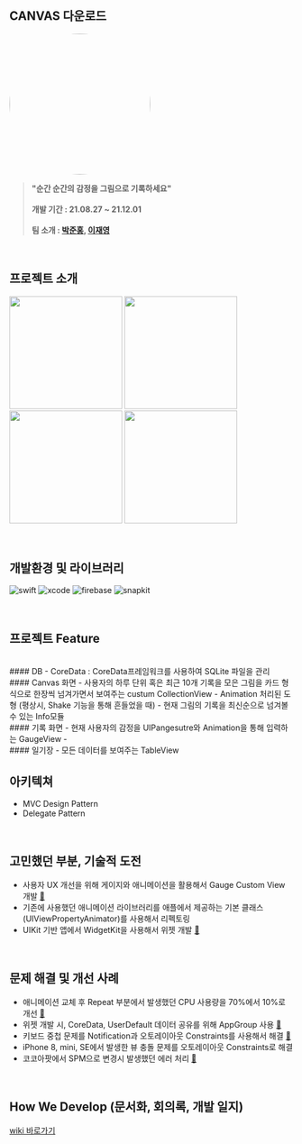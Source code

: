 ## CANVAS 다운로드
<p float"left>
  <a href="https://apps.apple.com/kr/app/id1596669616">
    <img src="https://user-images.githubusercontent.com/20364535/147945401-1a372903-becb-4cd8-af0c-15ebf9ce4858.png" width="250" height="250" style="border-radius:50%">
  </a>
</p>

> **"순간 순간의 감정을 그림으로 기록하세요"** <br/><br/>
> **개발 기간 :  21.08.27 ~ 21.12.01** <br/><br/>
> **팀 소개 : [박준홍](https://github.com/feldblume5263), [이재영](https://github.com/ejei0g)**

<br/>

## 프로젝트 소개

<p float"left>

<img height="200" src="https://user-images.githubusercontent.com/20364535/148074891-b98b2ae9-0ebc-4cc0-8118-b7eb75a2e856.jpeg">
<img height="200" src="https://user-images.githubusercontent.com/20364535/148074914-416d5853-139c-4f05-af22-d6d96774e9dd.jpeg">
<img height="200" src="https://user-images.githubusercontent.com/20364535/148074922-95d41586-6873-4185-b1a3-42cc3e642973.jpeg">
<img height="200" src="https://user-images.githubusercontent.com/20364535/148074938-2ad4dbe0-4bea-4e0b-884d-a4485c17e465.jpeg">

</p>
<br/>

## 개발환경 및 라이브러리
![swift](https://img.shields.io/badge/swift-5.0-orange)
![xcode](https://img.shields.io/badge/Xcode-13.2-blue)
![firebase](https://img.shields.io/badge/Firebase-8.9.0-red)
![snapkit](https://img.shields.io/badge/SnapKit-5.0.1-yellow)

<br/>

## 프로젝트 Feature
<br/>
#### DB
- CoreData : CoreData프레임워크를 사용하여 SQLite 파일을 관리
<br/>
#### Canvas 화면
- 사용자의 하루 단위 혹은 최근 10개 기록을 모은 그림을 카드 형식으로 한장씩 넘겨가면서 보여주는 custum CollectionView
- Animation 처리된 도형 (평상시, Shake 기능을 통해 흔들었을 때)
- 현재 그림의 기록을 최신순으로 넘겨볼 수 있는 Info모듈
<br/>
#### 기록 화면
- 현재 사용자의 감정을 UIPangesutre와 Animation을 통해 입력하는 GaugeView
- 
<br/>
#### 일기장 
- 모든 데이터를 보여주는 TableView
<br/>

## 아키텍쳐
- MVC Design Pattern
- Delegate Pattern
<br/>

## 고민했던 부분, 기술적 도전
- 사용자 UX 개선을 위해 게이지와 애니메이션을 활용해서 Gauge Custom View 개발 [🔗](https://github.com/hasen-sprung/iOS_Canvas/wiki/gauge-view-prototype)
- 기존에 사용했던 애니메이션 라이브러리를 애플에서 제공하는 기본 클래스(UIViewPropertyAnimator)를 사용해서 리펙토링
- UIKit 기반 앱에서 WidgetKit을 사용해서 위젯 개발 [🔗](https://jaeylee.notion.site/Set-Widget-in-UIkit-based-App-351d26d3fc38455093a8864581d79e41)
<br/>

## 문제 해결 및 개선 사례
- 애니메이션 교체 후 Repeat 부분에서 발생했던 CPU 사용량을 70%에서 10%로 개선 [🔗](https://jaeylee.notion.site/UIViewPropertyAnimator-43fa9b329a174650b59cd14e4d9e84f7)
- 위젯 개발 시, CoreData, UserDefault 데이터 공유를 위해 AppGroup 사용 [🔗](https://jaeylee.notion.site/Get-Data-in-CoreData-2ab732209eaf4fb496d71211625b53fd)
- 키보드 중첩 문제를 Notification과 오토레이아웃 Constraints를 사용해서 해결 [🔗](https://jaeylee.notion.site/SnapKit-and-Keyboard-10f5520be1e642a98e875a7cec304b1d)
- iPhone 8, mini, SE에서 발생한 뷰 충돌 문제를 오토레이아웃 Constraints로 해결
- 코코아팟에서 SPM으로 변경시 발생했던 에러 처리 [🔗](https://jaeylee.notion.site/SPM-Delete-CocoaPods-06bb2700857843cea9c29ac384ab0107)
<br/>

## How We Develop (문서화, 회의록, 개발 일지)
[wiki 바로가기](https://github.com/hasen-sprung/iOS-EmoRec/wiki)
